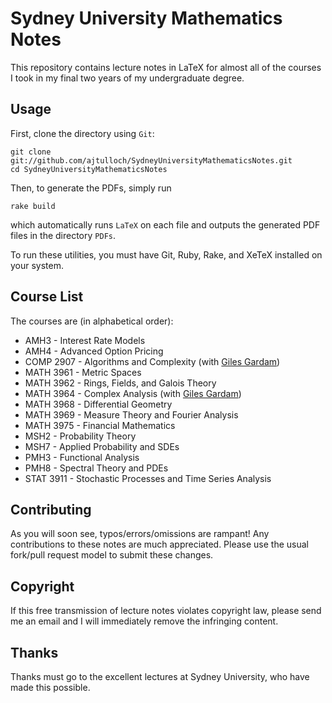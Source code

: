 Sydney University Mathematics Notes
===================================

This repository contains lecture notes in LaTeX for almost all of the courses I took in my final two years of my undergraduate degree. 

Usage
-----

First, clone the directory using `Git`:

    git clone git://github.com/ajtulloch/SydneyUniversityMathematicsNotes.git 
    cd SydneyUniversityMathematicsNotes

Then, to generate the PDFs, simply run 
    
    rake build

which automatically runs `LaTeX` on each file and outputs the generated PDF files in the directory `PDFs`.

To run these utilities, you must have Git, Ruby, Rake, and XeTeX installed on your system.

Course List
------------

The courses are (in alphabetical order):

* AMH3 - Interest Rate Models
* AMH4 - Advanced Option Pricing
* COMP 2907 - Algorithms and Complexity (with [Giles Gardam](https://github.com/gilesgardam))
* MATH 3961 - Metric Spaces
* MATH 3962 - Rings, Fields, and Galois Theory 
* MATH 3964 - Complex Analysis (with [Giles Gardam](https://github.com/gilesgardam))
* MATH 3968 - Differential Geometry
* MATH 3969 - Measure Theory and Fourier Analysis
* MATH 3975 - Financial Mathematics
* MSH2 - Probability Theory
* MSH7 - Applied Probability and SDEs
* PMH3 - Functional Analysis
* PMH8 - Spectral Theory and PDEs
* STAT 3911 - Stochastic Processes and Time Series Analysis

Contributing
------------

As you will soon see, typos/errors/omissions are rampant!  Any contributions to these notes are much appreciated.  Please use the usual fork/pull request model to submit these changes.

Copyright
---------

If this free transmission of lecture notes violates copyright law, please send me an email and I will immediately remove the infringing content.

Thanks
------

Thanks must go to the excellent lectures at Sydney University, who have made this possible.

